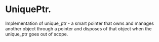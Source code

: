 # UniquePtr.
Implementation of unique_ptr - a smart pointer that owns and manages another object through a pointer and disposes of that object when the unique_ptr goes out of scope.
